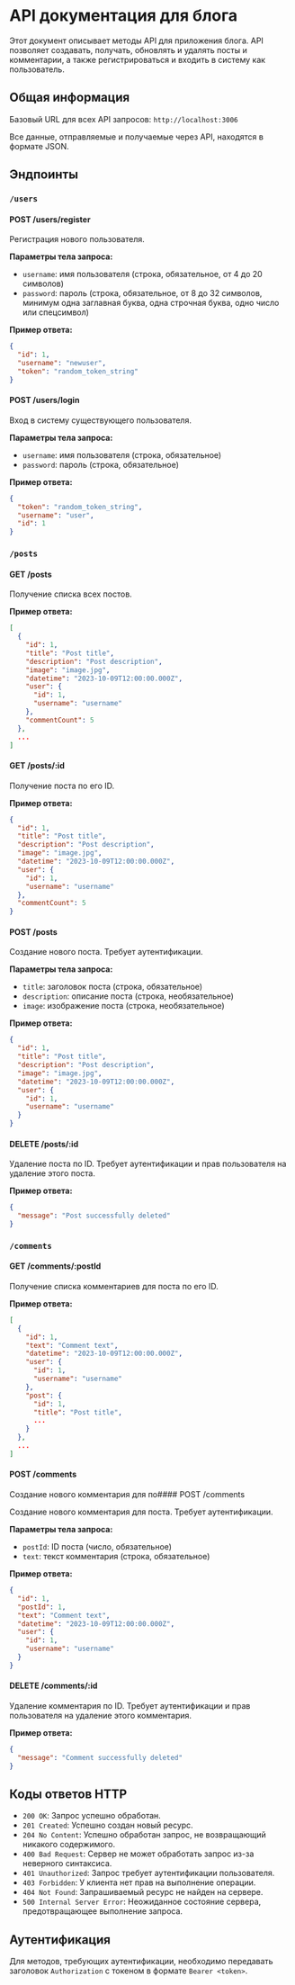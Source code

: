 
# API документация для блога

Этот документ описывает методы API для приложения блога. API позволяет создавать, получать, обновлять и удалять посты и комментарии, а также регистрироваться и входить в систему как пользователь.

## Общая информация

Базовый URL для всех API запросов: `http://localhost:3006`

Все данные, отправляемые и получаемые через API, находятся в формате JSON.

## Эндпоинты

### `/users`

#### POST /users/register

Регистрация нового пользователя.

**Параметры тела запроса:**

- `username`: имя пользователя (строка, обязательное, от 4 до 20 символов)
- `password`: пароль (строка, обязательное, от 8 до 32 символов, минимум одна заглавная буква, одна строчная буква, одно число или спецсимвол)

**Пример ответа:**

```json
{
  "id": 1,
  "username": "newuser",
  "token": "random_token_string"
}
```

#### POST /users/login

Вход в систему существующего пользователя.

**Параметры тела запроса:**

- `username`: имя пользователя (строка, обязательное)
- `password`: пароль (строка, обязательное)

**Пример ответа:**

```json
{
  "token": "random_token_string",
  "username": "user",
  "id": 1
}
```

### `/posts`

#### GET /posts

Получение списка всех постов.

**Пример ответа:**

```json
[
  {
    "id": 1,
    "title": "Post title",
    "description": "Post description",
    "image": "image.jpg",
    "datetime": "2023-10-09T12:00:00.000Z",
    "user": {
      "id": 1,
      "username": "username"
    },
    "commentCount": 5
  },
  ...
]
```

#### GET /posts/:id

Получение поста по его ID.

**Пример ответа:**

```json
{
  "id": 1,
  "title": "Post title",
  "description": "Post description",
  "image": "image.jpg",
  "datetime": "2023-10-09T12:00:00.000Z",
  "user": {
    "id": 1,
    "username": "username"
  },
  "commentCount": 5
}
```

#### POST /posts

Создание нового поста. Требует аутентификации.

**Параметры тела запроса:**

- `title`: заголовок поста (строка, обязательное)
- `description`: описание поста (строка, необязательное)
- `image`: изображение поста (строка, необязательное)

**Пример ответа:**

```json
{
  "id": 1,
  "title": "Post title",
  "description": "Post description",
  "image": "image.jpg",
  "datetime": "2023-10-09T12:00:00.000Z",
  "user": {
    "id": 1,
    "username": "username"
  }
}
```

#### DELETE /posts/:id

Удаление поста по ID. Требует аутентификации и прав пользователя на удаление этого поста.

**Пример ответа:**

```json
{
  "message": "Post successfully deleted"
}
```

### `/comments`

#### GET /comments/:postId

Получение списка комментариев для поста по его ID.

**Пример ответа:**

```json
[
  {
    "id": 1,
    "text": "Comment text",
    "datetime": "2023-10-09T12:00:00.000Z",
    "user": {
      "id": 1,
      "username": "username"
    },
    "post": {
      "id": 1,
      "title": "Post title",
      ...
    }
  },
  ...
]
```

#### POST /comments

Создание нового комментария для по#### POST /comments

Создание нового комментария для поста. Требует аутентификации.

**Параметры тела запроса:**

- `postId`: ID поста (число, обязательное)
- `text`: текст комментария (строка, обязательное)

**Пример ответа:**

```json
{
  "id": 1,
  "postId": 1,
  "text": "Comment text",
  "datetime": "2023-10-09T12:00:00.000Z",
  "user": {
    "id": 1,
    "username": "username"
  }
}
```

#### DELETE /comments/:id

Удаление комментария по ID. Требует аутентификации и прав пользователя на удаление этого комментария.

**Пример ответа:**

```json
{
  "message": "Comment successfully deleted"
}
```

## Коды ответов HTTP

- `200 OK`: Запрос успешно обработан.
- `201 Created`: Успешно создан новый ресурс.
- `204 No Content`: Успешно обработан запрос, не возвращающий никакого содержимого.
- `400 Bad Request`: Сервер не может обработать запрос из-за неверного синтаксиса.
- `401 Unauthorized`: Запрос требует аутентификации пользователя.
- `403 Forbidden`: У клиента нет прав на выполнение операции.
- `404 Not Found`: Запрашиваемый ресурс не найден на сервере.
- `500 Internal Server Error`: Неожиданное состояние сервера, предотвращающее выполнение запроса.

## Аутентификация

Для методов, требующих аутентификации, необходимо передавать заголовок `Authorization` с токеном в формате `Bearer <token>`.
```